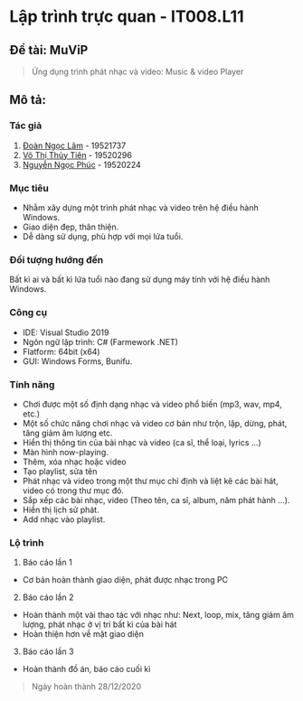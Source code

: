 # Lập trình trực quan - IT008.L11
## Đề tài: MuViP 
> Ứng dụng trình phát nhạc và video: Music & video Player
## Mô tả:
### Tác giả
1. [Đoàn Ngọc Lãm](https://github.com/lamngok1201) - 19521737
2. [Võ Thị Thủy Tiên](https://github.com/thuytien192) - 19520296
3. [Nguyễn Ngọc Phúc](https://github.com/nguynphucc) - 19520224
### Mục tiêu
- Nhằm xây dựng một trình phát nhạc và video trên hệ điều hành Windows.
- Giao diện đẹp, thân thiện.
- Dễ dàng sử dụng, phù hợp với mọi lứa tuổi.
### Đối tượng hướng đến
Bất kì ai và bất kì lứa tuổi nào đang sử dụng máy tính với hệ điều hành Windows.
### Công cụ
- IDE: Visual Studio 2019
- Ngôn ngữ lập trình: C# (Farmework .NET)
- Flatform: 64bit (x64)
- GUI: Windows Forms, Bunifu.
### Tính năng 
- Chơi được một số định dạng nhạc và video phổ biến (mp3, wav, mp4, etc.)
- Một số chức năng chơi nhạc và video cơ bản như trộn, lặp, dừng, phát, tăng giảm âm lượng etc.
- Hiển thị thông tin của bài nhạc và video (ca sĩ, thể loại, lyrics …)
- Màn hình now-playing.
- Thêm, xóa nhạc hoặc video
- Tạo playlist, sửa tên
- Phát nhạc và video trong một thư mục chỉ định và liệt kê các bài hát, video có trong thư mục đó.
- Sắp xếp các bài nhạc, video (Theo tên, ca sĩ, album, năm phát hành …).
- Hiển thị lịch sử phát.
- Add nhạc vào playlist.
### Lộ trình
1. Báo cáo lần 1
- Cơ bản hoàn thành giao diện, phát được nhạc trong PC
2. Báo cáo lần 2
- Hoàn thành một vài thao tác với nhạc như: Next, loop, mix, tăng giảm âm lượng, phát nhạc ở vị trí bất kì của bài hát
- Hoàn thiện hơn về mặt giao diện
3. Báo cáo lần 3
- Hoàn thành đồ án, báo cáo cuối kì
> Ngày hoàn thành 28/12/2020
